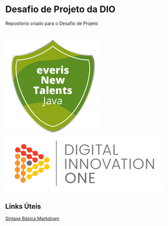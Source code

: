 # Desafio de Projeto da DIO
Repositório criado para o Desafio de Projeto

<h1 align="left">
  <div background-color='#ff90000'>
    <img width="300" src="https://github.com/erismaroliveira/dio-desafio-de-projeto/blob/main/imagens/everis-logo.png"/>
     <img width="500" src="https://github.com/erismaroliveira/dio-desafio-de-projeto/blob/main/imagens/dio-logo.png"/>
  </div>
</h1>

## Links Úteis
[Sintaxe Básica Markdown](https://www.markdownguide.org/basic-syntax/)
